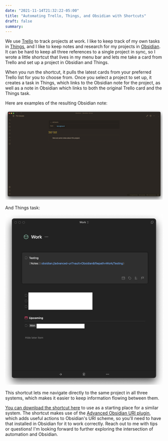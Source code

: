 ```yaml
---
date: "2021-11-14T21:32:22-05:00"
title: "Automating Trello, Things, and Obsidian with Shortcuts"
draft: false
summary:
---
```


We use [Trello](https://trello.com) to track projects at work. I like to keep track of my own tasks in [Things](https://culturedcode.com/things/), and I like to keep notes and research for my projects in [Obsidian](https://obsidian.md/community). It can be hard to keep all three references to a single project in sync, so I wrote a little shortcut that lives in my menu bar and lets me take a card from Trello and set up a project in Obsidian and Things.

When you run the shortcut, it pulls the latest cards from your preferred Trello list for you to choose from. Once you select a project to set up, it creates a task in Things, which links to the Obsidian note for the project, as well as a note in Obsidian which links to both the original Trello card and the Things task.

Here are examples of the resulting Obsidian note:

![Obsidian note](obsidian.png)

And Things task:

![Things task](things.png)

This shortcut lets me navigate directly to the same project in all three systems, which makes it easier to keep information flowing between them.

[You can download the shortcut here](https://www.icloud.com/shortcuts/1ad5bd45fcfb4352939c20ce6a653384) to use as a starting place for a similar system. The shortcut makes use of the [Advanced Obsidian URI plugin](https://github.com/Vinzent03/obsidian-advanced-uri), which adds useful actions to Obsidian's URI scheme, so you'll need to have that installed in Obsidian for it to work correctly. Reach out to me with tips or questions! I'm looking forward to further exploring the intersection of automation and Obsidian.
